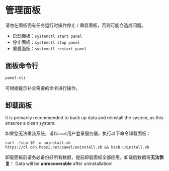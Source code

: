 # 管理面板

请勿在面板仍有任务运行时操作停止 / 重启面板，否则可能会造成问题。

- 启动面板：`systemctl start panel`
- 停止面板：`systemctl stop panel`
- 重启面板：`systemctl restart panel`

## 面板命令行

```bash
panel-cli
```

可根据提示补全需要的命令进行操作。

## 卸载面板

It is primarily recommended to back up data and reinstall the system, as this ensures a clean system.

如果您无法重装系统，请以`root`用户登录服务器，执行以下命令卸载面板：

```shell
curl -fsLm 10 -o uninstall.sh https://dl.cdn.haozi.net/panel/uninstall.sh && bash uninstall.sh
```

卸载面板前请务必备份好所有数据，提前卸载面板全部应用。卸载后数据将**无法恢复**！ Data will be **unrecoverable** after uninstallation!
